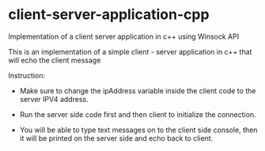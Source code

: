 # client-server-application-cpp
Implementation of a client server application in c++ using Winsock API

This is an implementation of a simple client - server application in c++ that will echo the client message

Instruction:

*    Make sure to change the ipAddress variable inside the client code to the server IPV4 address.

*    Run the server side code first and then client to initialize the connection.

*    You will be able to type text messages on to the client side console, then it will be printed on the server side and echo back to client.
